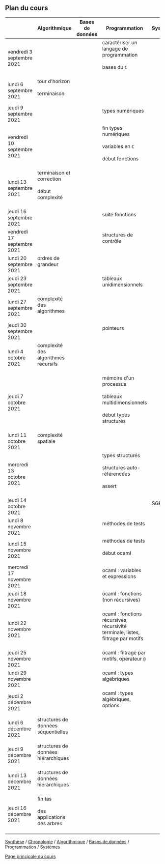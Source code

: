 ## Plan du cours

|   | Algorithmique | Bases de données | Programmation | Systèmes | 
|---|-----------|---------|---------|-------|
| vendredi 3 septembre 2021 |  |  | caractériser un langage de programmation<br /><br />bases du `C`<br /><br /> |  | 
| lundi 6 septembre 2021 | tour d'horizon<br /><br />terminaison<br /><br /> |  |  |  | 
| jeudi 9 septembre 2021 |  |  | types numériques<br /><br /> |  | 
| vendredi 10 septembre 2021 |  |  | fin types numériques<br /><br />variables en `C`<br /><br />début fonctions<br /><br /> |  | 
| lundi 13 septembre 2021 | terminaison et correction<br /><br />début complexité<br /><br /> |  |  |  | 
| jeudi 16 septembre 2021 |  |  | suite fonctions<br /><br /> |  | 
| vendredi 17 septembre 2021 |  |  | structures de contrôle<br /><br /> |  | 
| lundi 20 septembre 2021 | ordres de grandeur<br /><br /> |  |  |  | 
| jeudi 23 septembre 2021 |  |  | tableaux unidimensionnels<br /><br /> |  | 
| lundi 27 septembre 2021 | complexité des algorithmes<br /><br /> |  |  |  | 
| jeudi 30 septembre 2021 |  |  | pointeurs<br /><br /> |  | 
| lundi 4 octobre 2021 | complexité des algorithmes récursifs<br /><br /> |  |  |  | 
| jeudi 7 octobre 2021 |  |  | mémoire d'un processus<br /><br />tableaux multidimensionnels<br /><br />début types structurés<br /><br /> |  | 
| lundi 11 octobre 2021 | complexité spatiale<br /><br /> |  |  |  | 
| mercredi 13 octobre 2021 |  |  | types structurés<br /><br />structures auto-référencées<br /><br />assert<br /><br /> |  | 
| jeudi 14 octobre 2021 |  |  |  | SGF<br /><br /> | 
| lundi 8 novembre 2021 |  |  | méthodes de tests<br /><br /> |  | 
| lundi 15 novembre 2021 |  |  | méthodes de tests<br /><br />début ocaml<br /><br /> |  | 
| mercredi 17 novembre 2021 |  |  | ocaml : variables et expressions<br /><br /> |  | 
| jeudi 18 novembre 2021 |  |  | ocaml : fonctions (non récursives)<br /><br /> |  | 
| lundi 22 novembre 2021 |  |  | ocaml : fonctions récursives, récursivité terminale, listes, filtrage par motifs<br /><br /> |  | 
| jeudi 25 novembre 2021 |  |  | ocaml : filtrage par motifs, opérateur `@`<br /><br /> |  | 
| lundi 29 novembre 2021 |  |  | ocaml : types algébriques<br /><br /> |  | 
| jeudi 2 décembre 2021 |  |  | ocaml : types algébriques, options<br /><br /> |  | 
| lundi 6 décembre 2021 | structures de données séquentielles<br /><br /> |  |  |  | 
| jeudi 9 décembre 2021 | structures de données hiérarchiques<br /><br /> |  |  |  | 
| lundi 13 décembre 2021 | structures de données hiérarchiques<br /><br /> |  |  |  | 
| jeudi 16 décembre 2021 | fin tas<br /><br />des applications des arbres<br /><br /> |  |  |  | 



[Synthèse](synthese.md) /  [Chronologie](chronologie.md) / [Algorithmique](algorithmique.md) / [Bases de données](bd.md) / [Programmation](prog.md) / [Systèmes](systemes.md) 


[Page principale du cours](https://ineskkk.github.io/mp2i-pv)

